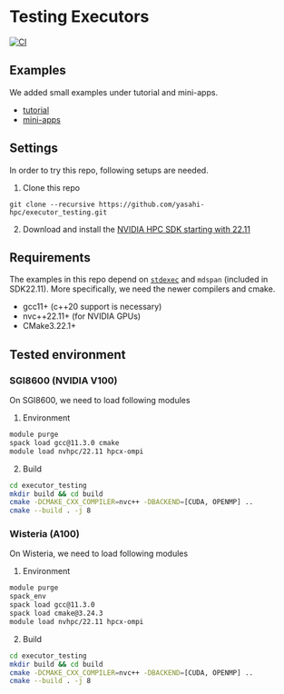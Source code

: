# Testing Executors

[![CI](https://github.com/yasahi-hpc/executor_testing/actions/workflows/cmake.yml/badge.svg)](https://github.com/yasahi-hpc/executor_testing/actions)

## Examples
We added small examples under tutorial and mini-apps. 
* [tutorial](tutorial)
* [mini-apps](mini-apps)

## Settings
In order to try this repo, following setups are needed.
1. Clone this repo
```
git clone --recursive https://github.com/yasahi-hpc/executor_testing.git
```
2. Download and install the [NVIDIA HPC SDK starting with 22.11](https://developer.nvidia.com/nvidia-hpc-sdk-releases)

## Requirements
The examples in this repo depend on [`stdexec`](https://github.com/NVIDIA/stdexec) and `mdspan` (included in SDK22.11). 
More specifically, we need the newer compilers and cmake.
* gcc11+ (c++20 support is necessary)
* nvc++22.11+ (for NVIDIA GPUs)
* CMake3.22.1+

## Tested environment
### SGI8600 (NVIDIA V100)
On SGI8600, we need to load following modules

1. Environment
```bash
module purge
spack load gcc@11.3.0 cmake
module load nvhpc/22.11 hpcx-ompi
```

2. Build
```bash
cd executor_testing
mkdir build && cd build
cmake -DCMAKE_CXX_COMPILER=nvc++ -DBACKEND=[CUDA, OPENMP] ..
cmake --build . -j 8
```

### Wisteria (A100)
On Wisteria, we need to load following modules

1. Environment
```bash
module purge
spack_env
spack load gcc@11.3.0
spack load cmake@3.24.3
module load nvhpc/22.11 hpcx-ompi
```

2. Build
```bash
cd executor_testing
mkdir build && cd build
cmake -DCMAKE_CXX_COMPILER=nvc++ -DBACKEND=[CUDA, OPENMP] ..
cmake --build . -j 8
```
